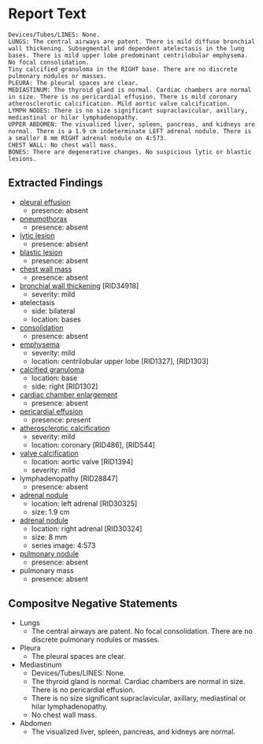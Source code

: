 # Report Text

```text
Devices/Tubes/LINES: None.
LUNGS: The central airways are patent. There is mild diffuse bronchial wall thickening. Subsegmental and dependent atelectasis in the lung bases. There is mild upper lobe predominant centrilobular emphysema. No focal consolidation.
Tiny calcified granuloma in the RIGHT base. There are no discrete pulmonary nodules or masses.
PLEURA: The pleural spaces are clear.
MEDIASTINUM: The thyroid gland is normal. Cardiac chambers are normal in size. There is no pericardial effusion. There is mild coronary atherosclerotic calcification. Mild aortic valve calcification.
LYMPH NODES: There is no size significant supraclavicular, axillary, mediastinal or hilar lymphadenopathy.
UPPER ABDOMEN: The visualized liver, spleen, pancreas, and kidneys are normal. There is a 1.9 cm indeterminate LEFT adrenal nodule. There is a smaller 8 mm RIGHT adrenal nodule on 4:573.
CHEST WALL: No chest wall mass.
BONES: There are degenerative changes. No suspicious lytic or blastic lesions.
```

## Extracted Findings

- [pleural effusion](../../definitions/hood/pleural-effusion.md)
  - presence: absent
- [pneumothorax](../../definitions/hood/pneumothorax.md)
  - presence: absent
- [lytic lesion](../../definitions/hood/lytic-lesion.md)
  - presence: absent
- [blastic lesion](../../definitions/hood/sclerotic-lesion.md)
  - presence: absent
- [chest wall mass](../../definitions/nuance/chest_wall_mass.json)
  - presence: absent
- [bronchial wall thickening](../../definitions/hood/bronchial-wall-thickening.md) \[RID34918\]
  - severity: mild
- atelectasis
  - side: bilateral
  - location: bases
- [consolidation](../../definitions/smartreporting/consolidation.txt)
  - presence: absent
- [emphysema](../../definitions/hood/emphysema.md)
  - severity: mild
  - location: centrilobular upper lobe \[RID1327\], \[RID1303\]
- [calcified granuloma](../../definitions/hood/calcified-granuloma.md)
  - location: base
  - side: right \[RID1302\]
- [cardiac chamber enlargement](../../definitions/upmedic/Cardiomegaly.cde.md)
  - presence: absent
- [pericardial effusion](../../definitions/hood/pericardial-effusion.md)
  - presence: present
- [atherosclerotic calcification](../../definitions/nuance/coronary_artery_calcification.json)
  - severity: mild
  - location: coronary \[RID486\], \[RID544\]
- [valve calcification](../../definitions/hood/annular-calcifications.md)
  - location: aortic valve \[RID1394\]
  - severity: mild
- lymphadenopathy \[RID28847\]
  - presence: absent
- [adrenal nodule](../../definitions/hood/adrenal-nodule.md)
  - location: left adrenal \[RID30325\]
  - size: 1.9 cm
- [adrenal nodule](../../definitions/hood/adrenal-nodule.md)
  - location: right adrenal \[RID30324\]
  - size: 8 mm
  - series image: 4:573
- [pulmonary nodule](../../definitions/hood/pulmonary-nodule.md)
  - presence: absent
- pulmonary mass
  - presence: absent

## Compositve Negative Statements

- Lungs
  - The central airways are patent. No focal consolidation. There are no discrete pulmonary nodules or masses.
- Pleura
  - The pleural spaces are clear.
- Mediastinum
  - Devices/Tubes/LINES: None.
  - The thyroid gland is normal. Cardiac chambers are normal in size. There is no pericardial effusion.
  - There is no size significant supraclavicular, axillary, mediastinal or hilar lymphadenopathy.
  - No chest wall mass.
- Abdomen
  - The visualized liver, spleen, pancreas, and kidneys are normal.

